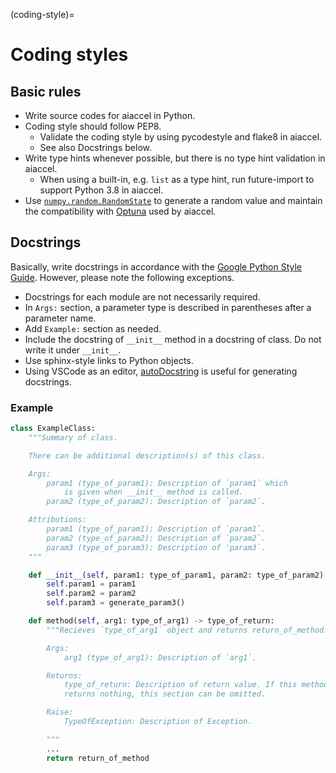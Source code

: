 (coding-style)=
# Coding styles

## Basic rules

- Write source codes for aiaccel in Python.
- Coding style should follow PEP8.
  - Validate the coding style by using pycodestyle and flake8 in aiaccel.
  - See also Docstrings below.
- Write type hints whenever possible, but there is no type hint validation in aiaccel.
  - When using a built-in, e.g. `list` as a type hint, run future-import to support Python 3.8 in aiaccel.
- Use [`numpy.random.RandomState`](https://numpy.org/doc/1.16/reference/generated/numpy.random.RandomState.html) to generate a random value and maintain the compatibility with [Optuna](https://github.com/optuna/optuna) used by aiaccel.

## Docstrings

Basically, write docstrings in accordance with the [Google Python Style Guide](https://google.github.io/styleguide/pyguide.html#38-comments-and-docstrings). However, please note the following exceptions.

- Docstrings for each module are not necessarily required.
- In `Args:` section, a parameter type is described in parentheses after a parameter name.
- Add `Example:` section as needed.
- Include the docstring of `__init__` method in a docstring of class. Do not write it under `__init__`.
- Use sphinx-style links to Python objects.
- Using VSCode as an editor, [autoDocstring](https://marketplace.visualstudio.com/items?itemName=njpwerner.autodocstring) is useful for generating docstrings.

### Example

```python
class ExampleClass:
    """Summary of class.

    There can be additional description(s) of this class.

    Args:
        param1 (type_of_param1): Description of `param1` which
            is given when __init__ method is called.
        param2 (type_of_param2): Description of `param2`.

    Attributions:
        param1 (type_of_param1): Description of `param1`.
        param2 (type_of_param2): Description of `param2`.
        param3 (type_of_param3): Description of 'param3`.
    """

    def __init__(self, param1: type_of_param1, param2: type_of_param2):
        self.param1 = param1
        self.param2 = param2
        self.param3 = generate_param3()

    def method(self, arg1: type_of_arg1) -> type_of_return:
        """Recieves `type_of_arg1` object and returns return_of_method.

        Args:
            arg1 (type_of_arg1): Description of `arg1`.

        Returns:
            type_of_return: Description of return value. If this method
            returns nothing, this section can be omitted.

        Raise:
            TypeOfException: Description of Exception.

        """
        ...
        return return_of_method

```
